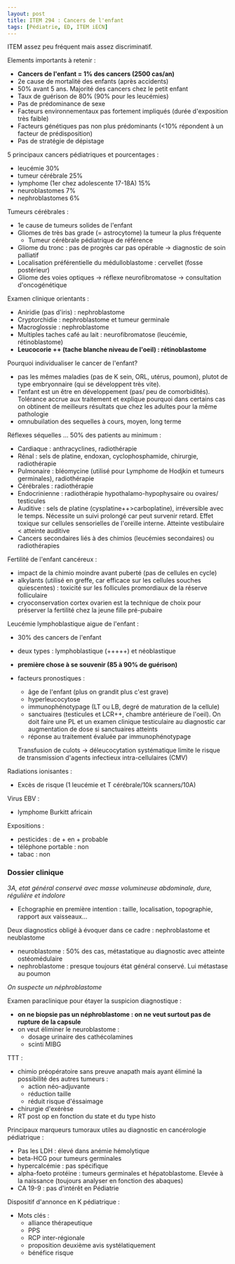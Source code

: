 ```yaml
---
layout: post
title: ITEM 294 : Cancers de l'enfant
tags: [Pédiatrie, ED, ITEM iECN]
---
```


 ITEM assez peu fréquent mais assez discriminatif.

Elements importants à retenir :
- **Cancers de l'enfant = 1% des cancers (2500 cas/an)**
- 2e cause de mortalité des enfants (après accidents)
- 50% avant 5 ans. Majorité des cancers chez le petit enfant
- Taux de guérison de 80% (90% pour les leucémies)
- Pas de prédominance de sexe
- Facteurs environnementaux pas fortement impliqués (durée d'exposition très faible)
- Facteurs génétiques pas non plus prédominants (<10% répondent à un facteur de prédisposition)
- Pas de stratégie de dépistage

5 principaux cancers pédiatriques et pourcentages :
- leucémie 30%
- tumeur cérébrale 25%
- lymphome (1er chez adolescente 17-18A) 15%
- neuroblastomes 7%
- nephroblastomes 6%

Tumeurs cérébrales :
- 1e cause de tumeurs solides de l'enfant
- Gliomes de très bas grade (= astrocytome) la tumeur la plus fréquente
  - Tumeur cérébrale pédiatrique de référence
- Gliome du tronc : pas de progrès car pas opérable -> diagnostic de soin palliatif
- Localisation préférentielle du médulloblastome : cervellet (fosse postérieur)
- Gliome des voies optiques -> réflexe neurofibromatose -> consultation d'oncogénétique

Examen clinique orientants :
- Aniridie (pas d'iris) : nephroblastome
- Cryptorchidie : nephroblastome et tumeur germinale
- Macroglossie : nephroblastome
- Multiples taches café au lait : neurofibromatose (leucémie, rétinoblastome)
- **Leucocorie ++ (tache blanche niveau de l'oeil) : rétinoblastome**

Pourquoi individualiser le cancer de l'enfant?
- pas les mêmes maladies (pas de K sein, ORL, utérus, poumon), plutot de type embryonnaire (qui se développent très vite).
- l'enfant est un être en développement (pas/ peu de comorbidités). Tolérance accrue aux traitement et explique pourquoi dans certains cas on obtinent de meilleurs résultats que chez les adultes pour la même pathologie
- omnubuilation des sequelles à cours, moyen, long terme

Réflexes séquelles ... 50% des patients au minimum :
- Cardiaque : anthracyclines, radiothérapie
- Rénal : sels de platine, endoxan, cyclophosphamide, chirurgie, radiothérapie
- Pulmonaire : bléomycine (utilisé pour Lymphome de Hodjkin et tumeurs germinales), radiothérapie
- Cérébrales : radiothérapie
- Endocrinienne : radiothérapie hypothalamo-hypophysaire ou ovaires/ testicules
- Auditive : sels de platine (cysplatine++>carboplatine), irréversible avec le temps. Nécessite un suivi prolongé car peut survenir retard. Effet toxique sur cellules sensorielles de l'oreille interne. Atteinte vestibulaire < atteinte auditive
- Cancers secondaires liés à des chimios (leucémies secondaires) ou radiothérapies

Fertilité de l'enfant cancéreux :
- impact de la chimio moindre avant puberté (pas de cellules en cycle)
- alkylants (utilisé en greffe, car efficace sur les cellules souches quiescentes) : toxicité sur les follicules promordiaux de la réserve folliculaire
- cryoconservation cortex ovarien est la technique de choix pour préserver la fertilité chez la jeune fille pré-pubaire

Leucémie lymphoblastique aigue de l'enfant :
- 30% des cancers de l'enfant
- deux types : lymphoblastique (+++++) et néoblastique
- **première chose à se souvenir (85 à 90% de guérison)**
- facteurs pronostiques :
  - âge de l'enfant (plus on grandit plus c'est grave)
  - hyperleucocytose
  - immunophénotypage (LT ou LB, degré de maturation de la cellule)
  - sanctuaires (testicules et LCR++, chambre antérieure de l'oeil). On doit faire une PL et un examen clinique testiculaire au diagnostic car augmentation de dose si sanctuaires atteints
  - réponse au traitement évaluée par immunophénotypage

  Transfusion de culots -> déleucocytation systématique limite le risque de transmission d'agents infectieux intra-cellulaires (CMV)

Radiations ionisantes :
- Excès de risque (1 leucémie et T cérébrale/10k scanners/10A)

Virus EBV :
- lymphome Burkitt africain

Expositions :
- pesticides : de + en + probable
- téléphone portable : non
- tabac : non

### Dossier clinique

_3A, etat général conservé avec masse volumineuse abdominale, dure, régulière et indolore_
- Echographie en première intention : taille, localisation, topographie, rapport aux vaisseaux...

Deux diagnostics obligé à évoquer dans ce cadre : nephroblastome et neublastome
- neuroblastome : 50% des cas, métastatique au diagnostic avec atteinte ostéomédulaire
- nephroblastome : presque toujours état général conservé. Lui métastase au poumon

_On suspecte un néphroblastome_

Examen paraclinique pour étayer la suspicion diagnostique :
- **on ne biopsie pas un néphroblastome : on ne veut surtout pas de rupture de la capsule**
- on veut éliminer le neuroblastome :
  - dosage urinaire des cathécolamines
  - scinti MIBG

TTT :
- chimio préopératoire sans preuve anapath mais ayant éliminé la possibilité des autres tumeurs :
  - action néo-adjuvante
  - réduction taille
  - réduit risque d'éssaimage
- chirurgie d'exérèse
- RT post op en fonction du state et du type histo

Principaux marqueurs tumoraux utiles au diagnostic en cancérologie pédiatrique :
- Pas les LDH : élevé dans anémie hémolytique
- beta-HCG pour tumeurs germinales
- hypercalcémie : pas spécifique
- alpha-foeto protéine : tumeurs germinales et hépatoblastome. Elevée à la naissance (toujours analyser en fonction des abaques)
- CA 19-9 : pas d'intérêt en Pédiatrie

Dispositif d'annonce en K pédiatrique :
- Mots clés :
  - alliance thérapeutique
  - PPS
  - RCP inter-régionale
  - proposition deuxième avis systélatiquement
  - bénéfice risque
